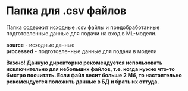 # Папка для .csv файлов

Папка содержит исходные .csv файлы и предобработанные подготовленные данные для подачи на вход в ML-модели.  

**source** - исходные данные  
**processed** - подготовленные данные для подачи в модели  

**Важно! Данную директорию рекомендуется использовать исключительно для небольших файлов, т.е. когда нужно что-то быстро посчитать. Если файл весит больше 2 Мб, то настоятельно рекомендуется положить данные в БД и брать их оттуда.**  
